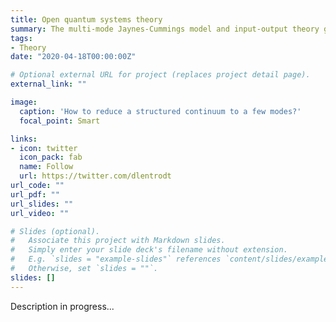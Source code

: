 ```yaml
---
title: Open quantum systems theory
summary: The multi-mode Jaynes-Cummings model and input-output theory go ab initio.
tags:
- Theory
date: "2020-04-18T00:00:00Z"

# Optional external URL for project (replaces project detail page).
external_link: ""

image:
  caption: 'How to reduce a structured continuum to a few modes?'
  focal_point: Smart

links:
- icon: twitter
  icon_pack: fab
  name: Follow
  url: https://twitter.com/dlentrodt
url_code: ""
url_pdf: ""
url_slides: ""
url_video: ""

# Slides (optional).
#   Associate this project with Markdown slides.
#   Simply enter your slide deck's filename without extension.
#   E.g. `slides = "example-slides"` references `content/slides/example-slides.md`.
#   Otherwise, set `slides = ""`.
slides: []
---
```


Description in progress...
